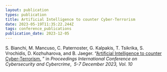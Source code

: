 ```yaml
---
layout: publication
types: publication
title: Artificial Intelligence to counter Cyber-Terrorism
date: 2023-05-19T11:35:22.244Z
tags: conference_publications
publication_date: 2023-12-05
---
```

S. Bianchi, M. Mancuso, C. Paternoster, G. Kalpakis, T. Tsikrika, S. Vrochidis, D. Kozhuharova, and B. Jaeger. “[Artificial Intelligence to counter Cyber-Terrorism.](https://proceedings.cybercon.ro/index.php/ic3/article/view/2023-02/104) ” in *Proceedings International Conference on Cybersecurity and Cybercrime*,  *5-7 December 2023, Vol. 10*
